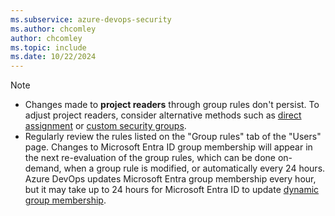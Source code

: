 ```yaml
---
ms.subservice: azure-devops-security
ms.author: chcomley
author: chcomley
ms.topic: include
ms.date: 10/22/2024
---
```

 

> [!NOTE]
> - Changes made to **project readers** through group rules don't persist. To adjust project readers, consider alternative methods such as [direct assignment](../change-access-levels.md) or [custom security groups](../add-remove-manage-user-group-security-group.md).
> - Regularly review the rules listed on the "Group rules" tab of the "Users" page. Changes to Microsoft Entra ID group membership will appear in the next re-evaluation of the group rules, which can be done on-demand, when a group rule is modified, or automatically every 24 hours. Azure DevOps updates Microsoft Entra group membership every hour, but it may take up to 24 hours for Microsoft Entra ID to update [dynamic group membership](/azure/active-directory/enterprise-users/groups-dynamic-membership).
 
